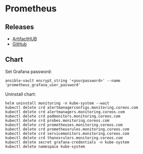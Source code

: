 # Prometheus

## Releases

- [ArtifactHUB](https://artifacthub.io/packages/helm/prometheus-community/kube-prometheus-stack)
- [GitHub](https://github.com/prometheus-community/helm-charts/releases)

## Chart

Set Grafana password:

```shell
ansible-vault encrypt_string '<yourpassword>' --name 'prometheus_grafana_user_password'
```

Uninstall chart:

```shell
helm uninstall monitoring -n kube-system --wait
kubectl delete crd alertmanagerconfigs.monitoring.coreos.com
kubectl delete crd alertmanagers.monitoring.coreos.com
kubectl delete crd podmonitors.monitoring.coreos.com
kubectl delete crd probes.monitoring.coreos.com
kubectl delete crd prometheuses.monitoring.coreos.com
kubectl delete crd prometheusrules.monitoring.coreos.com
kubectl delete crd servicemonitors.monitoring.coreos.com
kubectl delete crd thanosrulers.monitoring.coreos.com
kubectl delete secret grafana-credentials -n kube-system
kubectl delete namespace kube-system
```
